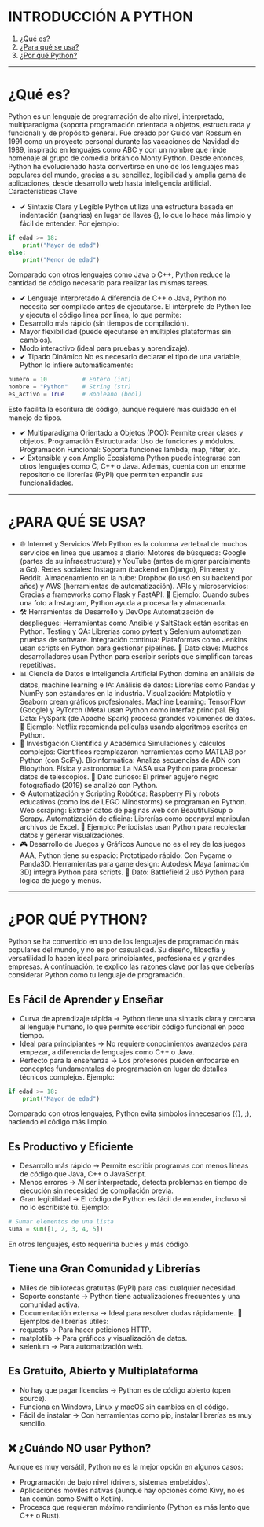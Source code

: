 # INTRODUCCIÓN A PYTHON
1. [¿Qué es?](#qué-es)
2. [¿Para qué se usa?](#para-qué-se-usa)
3. [¿Por qué Python?](#por-qué-python)
   
---

# ¿Qué es?
Python es un lenguaje de programación de alto nivel, interpretado, multiparadigma (soporta programación orientada a objetos, estructurada y funcional) y de propósito general. Fue creado por Guido van Rossum en 1991 como un proyecto personal durante las vacaciones de Navidad de 1989, inspirado en lenguajes como ABC y con un nombre que rinde homenaje al grupo de comedia británico Monty Python.
Desde entonces, Python ha evolucionado hasta convertirse en uno de los lenguajes más populares del mundo, gracias a su sencillez, legibilidad y amplia gama de aplicaciones, desde desarrollo web hasta inteligencia artificial.
Características Clave
- ✔ Sintaxis Clara y Legible
Python utiliza una estructura basada en indentación (sangrías) en lugar de llaves {}, lo que lo hace más limpio y fácil de entender. Por ejemplo:
```PYTHON
if edad >= 18:
    print("Mayor de edad")
else:
    print("Menor de edad")
```
Comparado con otros lenguajes como Java o C++, Python reduce la cantidad de código necesario para realizar las mismas tareas.
- ✔ Lenguaje Interpretado
A diferencia de C++ o Java, Python no necesita ser compilado antes de ejecutarse. El intérprete de Python lee y ejecuta el código línea por línea, lo que permite:
- Desarrollo más rápido (sin tiempos de compilación).
- Mayor flexibilidad (puede ejecutarse en múltiples plataformas sin cambios).
- Modo interactivo (ideal para pruebas y aprendizaje).
- ✔ Tipado Dinámico
No es necesario declarar el tipo de una variable, Python lo infiere automáticamente:
```PYTHON
numero = 10          # Entero (int)
nombre = "Python"    # String (str)
es_activo = True     # Booleano (bool)
```
Esto facilita la escritura de código, aunque requiere más cuidado en el manejo de tipos.
- ✔ Multiparadigma
Orientado a Objetos (POO): Permite crear clases y objetos.
Programación Estructurada: Uso de funciones y módulos.
Programación Funcional: Soporta funciones lambda, map, filter, etc.
- ✔ Extensible y con Amplio Ecosistema
Python puede integrarse con otros lenguajes como C, C++ o Java. Además, cuenta con un enorme repositorio de librerías (PyPI) que permiten expandir sus funcionalidades.

---

# ¿PARA QUÉ SE USA?
- 🌐 Internet y Servicios Web
Python es la columna vertebral de muchos servicios en línea que usamos a diario: Motores de búsqueda: Google (partes de su infraestructura) y YouTube (antes de migrar parcialmente a Go). Redes sociales: Instagram (backend en Django), Pinterest y Reddit. Almacenamiento en la nube: Dropbox (lo usó en su backend por años) y AWS (herramientas de automatización). APIs y microservicios: Gracias a frameworks como Flask y FastAPI.
📌 Ejemplo: Cuando subes una foto a Instagram, Python ayuda a procesarla y almacenarla.
- 🛠️ Herramientas de Desarrollo y DevOps
Automatización de despliegues: Herramientas como Ansible y SaltStack están escritas en Python. Testing y QA: Librerías como pytest y Selenium automatizan pruebas de software. Integración continua: Plataformas como Jenkins usan scripts en Python para gestionar pipelines.
📌 Dato clave: Muchos desarrolladores usan Python para escribir scripts que simplifican tareas repetitivas.
- 📊 Ciencia de Datos e Inteligencia Artificial
Python domina en análisis de datos, machine learning e IA: Análisis de datos: Librerías como Pandas y NumPy son estándares en la industria. Visualización: Matplotlib y Seaborn crean gráficos profesionales. Machine Learning: TensorFlow (Google) y PyTorch (Meta) usan Python como interfaz principal. Big Data: PySpark (de Apache Spark) procesa grandes volúmenes de datos.
📌 Ejemplo: Netflix recomienda películas usando algoritmos escritos en Python.
- 🔬 Investigación Científica y Académica
Simulaciones y cálculos complejos: Científicos reemplazaron herramientas como MATLAB por Python (con SciPy).
Bioinformática: Analiza secuencias de ADN con Biopython.
Física y astronomía: La NASA usa Python para procesar datos de telescopios.
📌 Dato curioso: El primer agujero negro fotografiado (2019) se analizó con Python.
- ⚙️ Automatización y Scripting
Robótica: Raspberry Pi y robots educativos (como los de LEGO Mindstorms) se programan en Python.
Web scraping: Extraer datos de páginas web con BeautifulSoup o Scrapy.
Automatización de oficina: Librerías como openpyxl manipulan archivos de Excel.
📌 Ejemplo: Periodistas usan Python para recolectar datos y generar visualizaciones.
- 🎮 Desarrollo de Juegos y Gráficos
Aunque no es el rey de los juegos AAA, Python tiene su espacio:
Prototipado rápido: Con Pygame o Panda3D.
Herramientas para game design: Autodesk Maya (animación 3D) integra Python para scripts.
📌 Dato: Battlefield 2 usó Python para lógica de juego y menús.

---

# ¿POR QUÉ PYTHON?
Python se ha convertido en uno de los lenguajes de programación más populares del mundo, y no es por casualidad. Su diseño, filosofía y versatilidad lo hacen ideal para principiantes, profesionales y grandes empresas. A continuación, te explico las razones clave por las que deberías considerar Python como tu lenguaje de programación.
## Es Fácil de Aprender y Enseñar
- Curva de aprendizaje rápida → Python tiene una sintaxis clara y cercana al lenguaje humano, lo que permite escribir código funcional en poco tiempo.
- Ideal para principiantes → No requiere conocimientos avanzados para empezar, a diferencia de lenguajes como C++ o Java.
- Perfecto para la enseñanza → Los profesores pueden enfocarse en conceptos fundamentales de programación en lugar de detalles técnicos complejos.
Ejemplo:
```PYTHON
if edad >= 18:
    print("Mayor de edad")
```
Comparado con otros lenguajes, Python evita símbolos innecesarios ({}, ;), haciendo el código más limpio.
## Es Productivo y Eficiente
- Desarrollo más rápido → Permite escribir programas con menos líneas de código que Java, C++ o JavaScript.
- Menos errores → Al ser interpretado, detecta problemas en tiempo de ejecución sin necesidad de compilación previa.
- Gran legibilidad → El código de Python es fácil de entender, incluso si no lo escribiste tú.
Ejemplo:
```PYTHON
# Sumar elementos de una lista
suma = sum([1, 2, 3, 4, 5])
```
En otros lenguajes, esto requeriría bucles y más código.
## Tiene una Gran Comunidad y Librerías
- Miles de bibliotecas gratuitas (PyPI) para casi cualquier necesidad.
- Soporte constante → Python tiene actualizaciones frecuentes y una comunidad activa.
- Documentación extensa → Ideal para resolver dudas rápidamente.
📌 Ejemplos de librerías útiles:
- requests → Para hacer peticiones HTTP.
- matplotlib → Para gráficos y visualización de datos.
- selenium → Para automatización web.
## Es Gratuito, Abierto y Multiplataforma
- No hay que pagar licencias → Python es de código abierto (open source).
- Funciona en Windows, Linux y macOS sin cambios en el código.
- Fácil de instalar → Con herramientas como pip, instalar librerías es muy sencillo.
## ❌ ¿Cuándo NO usar Python?
Aunque es muy versátil, Python no es la mejor opción en algunos casos:
- Programación de bajo nivel (drivers, sistemas embebidos).
- Aplicaciones móviles nativas (aunque hay opciones como Kivy, no es tan común como Swift o Kotlin).
- Procesos que requieren máximo rendimiento (Python es más lento que C++ o Rust).
